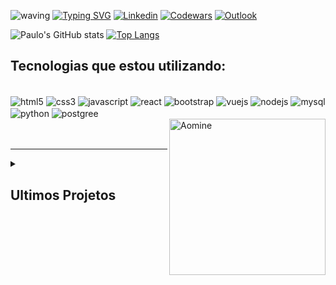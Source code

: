 
![waving](https://capsule-render.vercel.app/api?type=waving&height=200&text=PauloVictor%20&fontAlignY=40&color=gradient)
[![Typing SVG](https://readme-typing-svg.herokuapp.com/?color=ffff&size=35&center=true&vCenter=true&width=1000&lines=Olá,+meu+nome+é+Paulo+Victor;Sou+do+Rio+de+Janeiro;Futuro+Analista+de+Dados;Seja+bem+vindo!+:%29)](https://git.io/typing-svg)
[![Linkedin](https://img.shields.io/badge/LinkedIn-0077B5?style=for-the-badge&logo=linkedin&logoColor=white)](https://www.linkedin.com/in/pevehdev/)
[![Codewars](https://img.shields.io/badge/Codewars-B1361E?style=for-the-badge&logo=Codewars&logoColor=white)](https://www.codewars.com/users/pevehdev)
[![Outlook](https://img.shields.io/badge/Microsoft_Outlook-0078D4?style=for-the-badge&logo=microsoft-outlook&logoColor=white)](mailto:srpaulovictor@outlook.com)

![Paulo's GitHub stats](https://github-readme-stats.vercel.app/api?username=pevehdev&show_icons=true&theme=radical)
[![Top Langs](https://github-readme-stats.vercel.app/api/top-langs/?username=pevehdev&layout=compact&langs_count=7&theme=radical)](https://github.com/pevehdev/github-readme-stats)


## Tecnologias que estou utilizando:

<div style="display: inline_block"><br/>
  <img align="center" alt="html5"src="https://img.shields.io/badge/HTML5-E34F26?style=for-the-badge&logo=html5&logoColor=white">
  <img align="center" alt="css3"src="https://img.shields.io/badge/CSS3-1572B6?style=for-the-badge&logo=css3&logoColor=white">
  <img align="center" alt="javascript"src="https://img.shields.io/badge/JavaScript-F7DF1E?style=for-the-badge&logo=javascript&logoColor=black">
  <img align="center" alt="react"src="https://img.shields.io/badge/React-20232A?style=for-the-badge&logo=react&logoColor=61DAFB">
  <img align="center" alt="bootstrap"src="https://img.shields.io/badge/Bootstrap-563D7C?style=for-the-badge&logo=bootstrap&logoColor=white">
  <img align="center" alt="vuejs"src="https://img.shields.io/badge/Vue.js-35495E?style=for-the-badge&logo=vue.js&logoColor=4FC08D">
  <img align="center" alt="nodejs" src="https://img.shields.io/badge/Node.js-43853D?style=for-the-badge&logo=node.js&logoColor=white">
  <img align="center" alt="mysql" src="https://img.shields.io/badge/MySQL-005C84?style=for-the-badge&logo=mysql&logoColor=white">
  <img align="center" alt="python" src="https://img.shields.io/badge/Python-3776AB?style=for-the-badge&logo=python&logoColor=white">
  <img align="center" alt="postgree" src="https://img.shields.io/badge/PostgreSQL-316192?style=for-the-badge&logo=postgresql&logoColor=white">
</div> 
<div ><img style="width: 250px" align="right" alt="Aomine" src="https://i.imgur.com/p7v3u9X.gif"></div>
<br>
<br>
<hr>

<div  align=left>
  

<details> 
 <summary> <h2>Ultimos Projetos</h2> </summary>
  
## [Análise Criptomoedas](https://github.com/pevehdev/Analise-Criptomoedas)<br>
## [Resilia Data](https://resiliadata-online2.onrender.com/) <br>
## [Hamburgueria One](https://thunderous-stroopwafel-dabb6d.netlify.app/) <br>
## [Adote Aqui](https://pevehdev.github.io/Adote-Aqui/) 

<!-- Este é outro comentário oculto dentro de uma seção expansível. -->

</details>

</div>

<!--## Formado em Ciencia da Computação e estudante de programação, conhecimentos em diversas tecnologias. Participei do primeiro projeto Programadores Cariocas. Atualmente estou na segunda edição estudando Análise de dados com Python. -->
